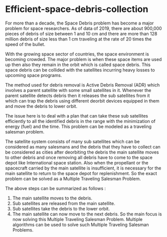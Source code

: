 # Efficient-space-debris-collection

For more than a decade, the Space Debris problem has become a major problem for space researchers. As of data of 2019, there are about 900,000 pieces of debris of size between 1 and 10 cm and there are more than 128 million debris of size less than 1 cm traveling at the rate of 20 times the speed of the bullet.

With the growing space sector of countries, the space environment is becoming crowded. The major problem is when these space items are used up then also they remain in the orbit which is called space debris. This space debris can be collided with the satellites incurring heavy losses to upcoming space programs.

The method used for debris removal is Active Debris Removal (ADR) which involves a parent satellite with some small satellites in it. Whenever the parent satellite detects debris then it releases the sub satellites from it which can trap the debris using different deorbit devices equipped in them and move the debris to lower orbit.

The issue here is to deal with a plan that can take these sub satellites efficiently to all the identified debris in the range with the minimization of energy (fuel) and the time. This problem can be modeled as a traveling salesman problem.

The satellite system consists of many sub satellites which can be considered as many salesmans and the debris that they have to collect can be considered as cities after deorbiting the debris the main satellite moves to other debris and once removing all debris have to come to the space depot like International space station. Also when the propellant or the spacecraft carried by the main satellite is insufficient, it is necessary for the main satellite to return to the space depot for replenishment. So the exact problem can be solved as a Multiple Traveling Salesman Problem.

The above steps can be summarized as follows : 
1. The main satellite moves to the debris. 
2. Sub satellites are released from the main satellite. 
3. Sub satellites take the debris to the lower orbit. 
4. The main satellite can now move to the next debris. So the main focus is now solving this Multiple Traveling Salesman Problem. Multiple algorithms can be used to solve such Multiple Traveling Salesman Problems.
